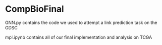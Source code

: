 # CompBioFinal

GNN.py contains the code we used to attempt a link prediction task on the GDSC

mpl.ipynb contains all of our final implementation and analysis on TCGA
